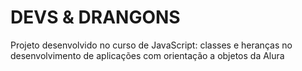 <h1>DEVS & DRANGONS</h1>

<p>Projeto desenvolvido no curso de JavaScript: classes e heranças no desenvolvimento de aplicações com orientação a objetos da Alura </p>